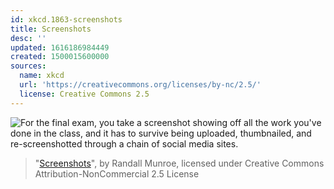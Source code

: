 ```yaml
---
id: xkcd.1863-screenshots
title: Screenshots
desc: ''
updated: 1616186984449
created: 1500015600000
sources:
  name: xkcd
  url: 'https://creativecommons.org/licenses/by-nc/2.5/'
  license: Creative Commons 2.5
---
```

![For the final exam, you take a screenshot showing off all the work you've done in the class, and it has to survive being uploaded, thumbnailed, and re-screenshotted through a chain of social media sites.](https://imgs.xkcd.com/comics/screenshots.png)
> "[Screenshots](https://xkcd.com/1863/)", by Randall Munroe, licensed under Creative Commons Attribution-NonCommercial 2.5 License
